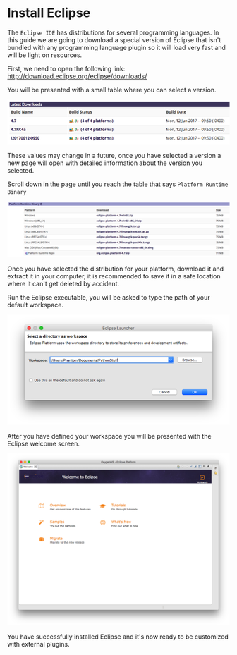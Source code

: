 # Install Eclipse

The `Eclipse IDE` has distributions for several programming languages. In this guide we are going to download a special version of Eclipse that isn't bundled with any programming language plugin so it will load very fast and will be light on resources.

First, we need to open the following link: http://download.eclipse.org/eclipse/downloads/

You will be presented with a small table where you can select a version.

![Eclipse versions](./images/1.png)

These values may change in a future, once you have selected a version a new page will open with detailed information about the version you selected.

Scroll down in the page until you reach the table that says `Platform Runtime Binary`

![Eclipse Operating Systems](./images/2.png)

Once you have selected the distribution for your platform, download it and extract it in your computer, it is recommended to save it in a safe location where it can't get deleted by accident.

Run the Eclipse executable, you will be asked to type the path of your default workspace.

![Workspace](./images/3.png)

After you have defined your workspace you will be presented with the Eclipse welcome screen.

![Welcome screen](./images/4.png)

You have successfully installed Eclipse and it's now ready to be customized with external plugins.

